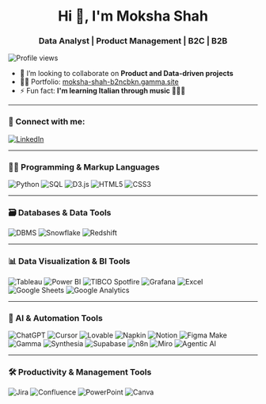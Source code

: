 <h1 align="center">Hi 👋, I'm Moksha Shah</h1>
<h3 align="center">Data Analyst | Product Management | B2C | B2B</h3>

<p align="left">
  <img src="https://komarev.com/ghpvc/?username=datagirl29&label=Profile%20views&color=0e75b6&style=flat" alt="Profile views" />
</p>

- 👯 I’m looking to collaborate on **Product and Data-driven projects**
- 👨‍💻 Portfolio: [moksha-shah-b2ncbkn.gamma.site](https://moksha-shah-b2ncbkn.gamma.site/)
- ⚡ Fun fact: **I'm learning Italian through music 🎵🇮🇹**

---

### 🤝 Connect with me:
[![LinkedIn](https://img.shields.io/badge/LinkedIn-blue?style=flat-square&logo=linkedin&logoColor=white)](https://www.linkedin.com/in/moksha29/)

---

### 🧑‍💻 Programming & Markup Languages

![Python](https://img.shields.io/badge/Python-3776AB?style=flat&logo=python&logoColor=white)
![SQL](https://img.shields.io/badge/SQL-003B57?style=flat&logo=sqlite&logoColor=white)
![D3.js](https://img.shields.io/badge/D3.js-F9A03C?style=flat&logo=d3.js&logoColor=white)
![HTML5](https://img.shields.io/badge/HTML5-E34F26?style=flat&logo=html5&logoColor=white)
![CSS3](https://img.shields.io/badge/CSS3-1572B6?style=flat&logo=css3&logoColor=white)

---

### 🗃️ Databases & Data Tools

![DBMS](https://img.shields.io/badge/DBMS-003B57?style=flat&logo=mysql&logoColor=white)
![Snowflake](https://img.shields.io/badge/Snowflake-29B5E8?style=flat&logo=snowflake&logoColor=white)
![Redshift](https://img.shields.io/badge/AWS_Redshift-8C4FFF?style=flat&logo=amazon-aws&logoColor=white)

---

### 📊 Data Visualization & BI Tools

![Tableau](https://img.shields.io/badge/Tableau-E97627?style=flat&logo=tableau&logoColor=white)
![Power BI](https://img.shields.io/badge/Power_BI-F2C811?style=flat&logo=powerbi&logoColor=black)
![TIBCO Spotfire](https://img.shields.io/badge/Spotfire-FF8000?style=flat&logo=data-bricks&logoColor=white)
![Grafana](https://img.shields.io/badge/Grafana-F46800?style=flat&logo=grafana&logoColor=white)
![Excel](https://img.shields.io/badge/Excel-217346?style=flat&logo=microsoft-excel&logoColor=white)
![Google Sheets](https://img.shields.io/badge/Google_Sheets-34A853?style=flat&logo=googlesheets&logoColor=white)
![Google Analytics](https://img.shields.io/badge/Google_Analytics-E37400?style=flat&logo=googleanalytics&logoColor=white)

---

### 🤖 AI & Automation Tools

![ChatGPT](https://img.shields.io/badge/ChatGPT-10A37F?style=flat&logo=openai&logoColor=white)
![Cursor](https://img.shields.io/badge/Cursor-000000?style=flat&logo=cursor&logoColor=white)
![Lovable](https://img.shields.io/badge/Lovable-FF69B4?style=flat&logo=sparkfun&logoColor=white)
![Napkin](https://img.shields.io/badge/Napkin-FFB6C1?style=flat&logo=readme&logoColor=white)
![Notion](https://img.shields.io/badge/Notion-000000?style=flat&logo=notion&logoColor=white)
![Figma Make](https://img.shields.io/badge/Figma_Make-F24E1E?style=flat&logo=figma&logoColor=white)
![Gamma](https://img.shields.io/badge/Gamma-800080?style=flat&logo=slides&logoColor=white)
![Synthesia](https://img.shields.io/badge/Synthesia-0055FF?style=flat&logo=vercel&logoColor=white)
![Supabase](https://img.shields.io/badge/Supabase-3ECF8E?style=flat&logo=supabase&logoColor=white)
![n8n](https://img.shields.io/badge/n8n-EF8A62?style=flat&logo=n8n&logoColor=white)
![Miro](https://img.shields.io/badge/Miro-050038?style=flat&logo=miro&logoColor=yellow)
![Agentic AI](https://img.shields.io/badge/Agentic_AI-4B0082?style=flat&logo=opsgenie&logoColor=white)

---

### 🛠️ Productivity & Management Tools

![Jira](https://img.shields.io/badge/Jira-0052CC?style=flat&logo=jira&logoColor=white)
![Confluence](https://img.shields.io/badge/Confluence-172B4D?style=flat&logo=confluence&logoColor=white)
![PowerPoint](https://img.shields.io/badge/PowerPoint-B7472A?style=flat&logo=microsoftpowerpoint&logoColor=white)
![Canva](https://img.shields.io/badge/Canva-00C4CC?style=flat&logo=canva&logoColor=white)
```

